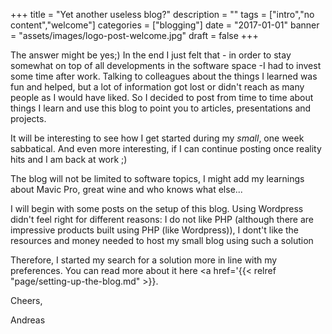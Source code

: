 +++
title = "Yet another useless blog?"
description = ""
tags = ["intro","no content","welcome"]
categories = ["blogging"]
date = "2017-01-01"
banner = "assets/images/logo-post-welcome.jpg"
draft = false
+++
 
The answer might be yes;) In the end I just felt that - in order to stay somewhat on top of all developments in the software space -I had to invest some time after work. Talking to colleagues about the things I learned was fun and helped, but a lot of information got lost or didn't reach as many people as I would have liked. So I decided to post from time to time about things I learn and use this blog to point you to articles, presentations and projects. 

It will be interesting to see how I get started during my _small_, one week sabbatical. And even more interesting, if I can continue posting once reality hits and I am back at work ;) 

The blog will not be limited to software topics, I might add my learnings about Mavic Pro, great wine and who knows what else...

I will begin with some posts on the setup of this blog. Using Wordpress didn't feel right for different reasons: 
    I do not like PHP (although there are impressive products built using PHP (like Wordpress)), I dont't like the resources and money needed to host my small blog using such a solution 

Therefore, I started my search for a solution more in line with my preferences. You can read more about it here <a href='{{< relref "page/setting-up-the-blog.md" >}}.

Cheers,

Andreas